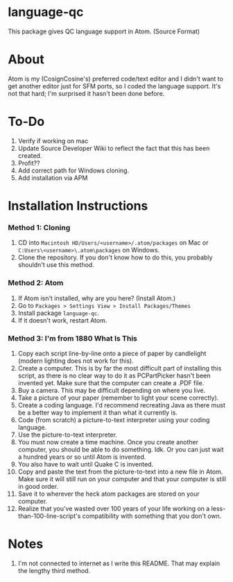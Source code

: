 # language-qc
This package gives QC language support in Atom. (Source Format)

# About
Atom is my (CosignCosine's) preferred code/text editor and I didn't want to get another editor just for SFM ports, so I coded the language support. It's not that hard; I'm surprised it hasn't been done before.

# To-Do

1. Verify if working on mac
2. Update Source Developer Wiki to reflect the fact that this has been created.
4. Profit??
5. Add correct path for Windows cloning.
6. Add installation via APM

# Installation Instructions
### Method 1: Cloning
1. CD into `Macintosh HD/Users/<username>/.atom/packages` on Mac or `C:Users\<username>\.atom\packages` on Windows.
2. Clone the repository. If you don't know how to do this, you probably shouldn't use this method.

### Method 2: Atom
1. If Atom isn't installed, why are you here? (Install Atom.)
2. Go to `Packages > Settings View > Install Packages/Themes`
3. Install package `language-qc`.
4. If it doesn't work, restart Atom.

### Method 3: I'm from 1880 What Is This
1. Copy each script line-by-line onto a piece of paper by candlelight (modern lighting does not work for this).
2. Create a computer. This is by far the most difficult part of installing this script, as there is no clear way to do it as PCPartPicker hasn't been invented yet. Make sure that the computer can create a .PDF file.
3. Buy a camera. This may be difficult depending on where you live.
4. Take a picture of your paper (remember to light your scene correctly).
5. Create a coding language. I'd recommend recreating Java as there must be a better way to implement it than what it currently is.
6. Code (from scratch) a picture-to-text interpreter using your coding language.
7. Use the picture-to-text interpreter.
8. You must now create a time machine. Once you create another computer, you should be able to do something. Idk. Or you can just wait a hundred years or so until Atom is invented.
9. You also have to wait until Quake C is invented.
10. Copy and paste the text from the picture-to-text into a new file in Atom. Make sure it will still run on your computer and that your computer is still in good order.
11. Save it to wherever the heck atom packages are stored on your computer.
12. Realize that you've wasted over 100 years of your life working on a less-than-100-line-script's compatibility with something that you don't own.

# Notes
1. I'm not connected to internet as I write this README. That may explain the lengthy third method.
